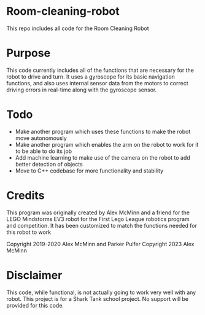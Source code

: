 # Room-cleaning-robot
This repo includes all code for the Room Cleaning Robot

# Purpose
This code currently includes all of the functions that are necessary for the robot to drive and turn. It uses a gyroscope for its basic navigation functions, and also uses internal sensor data from the motors to correct driving errors in real-time along with the gyroscope sensor.

# Todo
- Make another program which uses these functions to make the robot move autonomously
- Make another program which enables the arm on the robot to work for it to be able to do its job
- Add machine learning to make use of the camera on the robot to add better detection of objects
- Move to C++ codebase for more functionality and stability

# Credits
This program was originally created by Alex McMinn and a friend for the LEGO Mindstorms EV3 robot for the First Lego League robotics program and competition. It has been customized to match the functions needed for this robot to work

Copyright 2019-2020 Alex McMinn and Parker Pulfer
Copyright 2023 Alex McMinn

# Disclaimer
This code, while functional, is not actually going to work very well with any robot. This project is for a Shark Tank school project. No support will be provided for this code.
